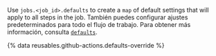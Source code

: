 Use `jobs.<job_id>.defaults` to create a `map` of default settings that will apply to all steps in the job. También puedes configurar ajustes predeterminados para todo el flujo de trabajo. Para obtener más información, consulta [`defaults`](/actions/using-workflows/workflow-syntax-for-github-actions#defaults).

{% data reusables.github-actions.defaults-override %}